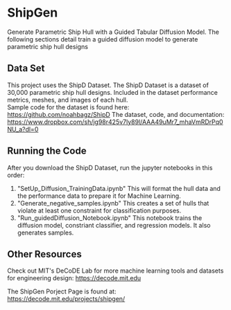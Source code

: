# ShipGen #
Generate Parametric Ship Hull with a Guided Tabular Diffusion Model. The following sections detail train a guided diffusion model to generate parametric ship hull designs

## Data Set ##
This project uses the ShipD Dataset. The ShipD Dataset is a dataset of 30,000 parametric ship hull designs. Included in the dataset performance metrics, meshes, and images of each hull.  
Sample code for the dataset is found here: https://github.com/noahbagz/ShipD
The dataset, code, and documentation: https://www.dropbox.com/sh/jg98r425v7ly89l/AAA49uMr7_mhaVmRDrPq0NU_a?dl=0

## Running the Code ##
After you download the ShipD Dataset, run the jupyter notebooks in this order:
1) "SetUp_Diffusion_TrainingData.ipynb" This will format the hull data and the performance data to prepare it for Machine Learning.
2) "Generate_negative_samples.ipynb" This creates a set of hulls that violate at least one constraint for classification purposes.
3) "Run_guidedDiffusion_Notebook.ipynb" This notebook trains the diffusion model, constriant classifier, and regression models. It also generates samples.

## Other Resources ##
Check out MIT's DeCoDE Lab for more machine learning tools and datasets for engineering design:
https://decode.mit.edu

The ShipGen Porject Page is found at:
https://decode.mit.edu/projects/shipgen/
